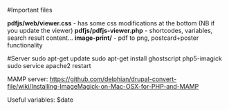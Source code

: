 #Important files

**pdfjs/web/viewer.css** - has some css modifications at the bottom (NB if you update the viewer)
**pdfjs/pdfjs-viewer.php** - shortcodes, variables, search result content...
**image-print/** - pdf to png, postcard+poster functionality

#Server
sudo apt-get update
sudo apt-get install ghostscript php5-imagick
sudo service apache2 restart

MAMP server:
https://github.com/delphian/drupal-convert-file/wiki/Installing-ImageMagick-on-Mac-OSX-for-PHP-and-MAMP

Useful variables:
$date
